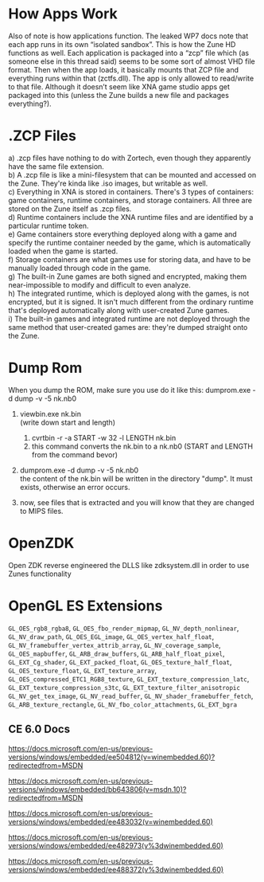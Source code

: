 
# How Apps Work
Also of note is how applications function. The leaked WP7 docs note that each app runs in its own “isolated sandbox”. This is how the Zune HD functions as well. Each application is packaged into a “zcp” file which (as someone else in this thread said) seems to be some sort of almost VHD file format. Then when the app loads, it basically mounts that ZCP file and everything runs within that (zctfs.dll). The app is only allowed to read/write to that file. Although it doesn’t seem like XNA game studio apps get packaged into this (unless the Zune builds a new file and packages everything?).

# .ZCP Files
  
a) .zcp files have nothing to do with Zortech, even though they apparently have the same file extension.  
b) A .zcp file is like a mini-filesystem that can be mounted and accessed on the Zune. They're kinda like .iso images, but writable as well.  
c) Everything in XNA is stored in containers. There's 3 types of containers: game containers, runtime containers, and storage containers. All three are stored on the Zune itself as .zcp files.  
d) Runtime containers include the XNA runtime files and are identified by a particular runtime token.  
e) Game containers store everything deployed along with a game and specify the runtime container needed by the game, which is automatically loaded when the game is started.  
f) Storage containers are what games use for storing data, and have to be manually loaded through code in the game.  
g) The built-in Zune games are both signed and encrypted, making them near-impossible to modify and difficult to even analyze.  
h) The integrated runtime, which is deployed along with the games, is not encrypted, but it is signed. It isn't much different from the ordinary runtime that's deployed automatically along with user-created Zune games.  
i) The built-in games and integrated runtime are not deployed through the same method that user-created games are: they're dumped straight onto the Zune.

# Dump Rom
When you dump the ROM, make sure you use do it like this: dumprom.exe -d dump -v -5 nk.nb0

1. viewbin.exe nk.bin  
	(write down start and length)  
  
	1. cvrtbin -r -a START -w 32 -l LENGTH nk.bin  
	2. this command converts the nk.bin to a nk.nb0 (START and LENGTH from the command bevor)  
  
3. dumprom.exe -d dump -v -5 nk.nb0  
	the content of the nk.bin will be written in the directory "dump". It must exists, otherwise an error occurs.  
  
4. now, see files that is extracted and you will know that they are changed to MIPS files.

# OpenZDK
Open ZDK reverse engineered the DLLS like zdksystem.dll in order to use Zunes functionality


# OpenGL ES Extensions

``GL_OES_rgb8_rgba8``, ``GL_OES_fbo_render_mipmap``, ``GL_NV_depth_nonlinear``, ``GL_NV_draw_path``, ``GL_OES_EGL_image``, ``GL_OES_vertex_half_float``, ``GL_NV_framebuffer_vertex_attrib_array``, ``GL_NV_coverage_sample``, ``GL_OES_mapbuffer``, ``GL_ARB_draw_buffers``, ``GL_ARB_half_float_pixel``, ``GL_EXT_Cg_shader``, ``GL_EXT_packed_float``, ``GL_OES_texture_half_float``, ``GL_OES_texture_float``, ``GL_EXT_texture_array``, ``GL_OES_compressed_ETC1_RGB8_texture``, ``GL_EXT_texture_compression_latc``, ``GL_EXT_texture_compression_s3tc``, ``GL_EXT_texture_filter_anisotropic`` ``GL_NV_get_tex_image``, ``GL_NV_read_buffer``, ``GL_NV_shader_framebuffer_fetch``, ``GL_ARB_texture_rectangle``, ``GL_NV_fbo_color_attachments``, ``GL_EXT_bgra``

## CE 6.0 Docs
https://docs.microsoft.com/en-us/previous-versions/windows/embedded/ee504812(v=winembedded.60)?redirectedfrom=MSDN

https://docs.microsoft.com/en-us/previous-versions/windows/embedded/bb643806(v=msdn.10)?redirectedfrom=MSDN

https://docs.microsoft.com/en-us/previous-versions/windows/embedded/ee483032(v=winembedded.60)

https://docs.microsoft.com/en-us/previous-versions/windows/embedded/ee482973(v%3dwinembedded.60)

https://docs.microsoft.com/en-us/previous-versions/windows/embedded/ee488372(v%3dwinembedded.60)